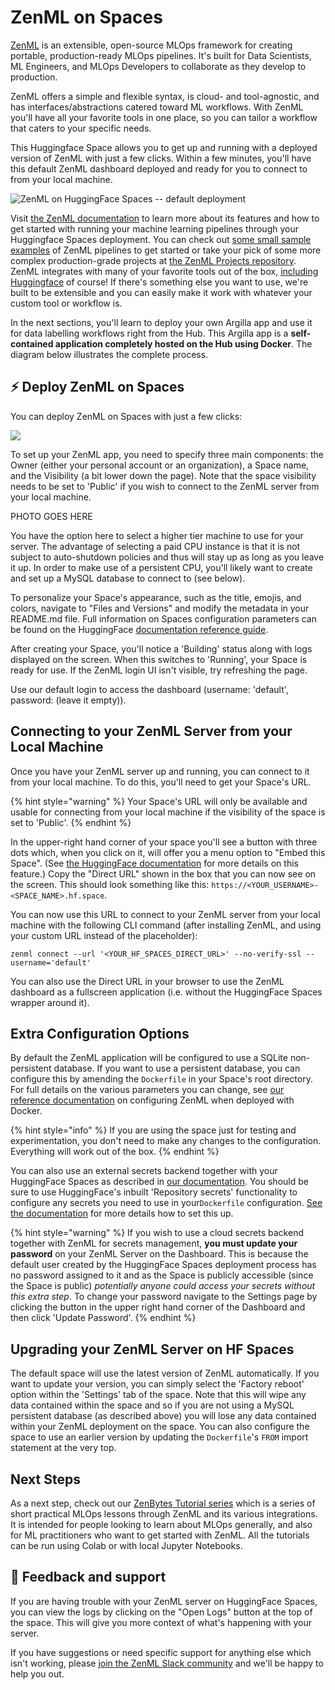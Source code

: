 # ZenML on Spaces

[ZenML](https://github.com/zenml-io/zenml) is an extensible, open-source MLOps framework for creating portable, production-ready MLOps pipelines. It's built for Data Scientists, ML Engineers, and MLOps Developers to collaborate as they develop to production.

ZenML offers a simple and flexible syntax, is cloud- and tool-agnostic, and has
interfaces/abstractions catered toward ML workflows. With ZenML you'll have all
your favorite tools in one place, so you can tailor a workflow that caters to
your specific needs.

This Huggingface Space allows you to get up and running with a deployed version
of ZenML with just a few clicks. Within a few minutes, you'll have this default
ZenML dashboard deployed and ready for you to connect to from your local
machine.

![ZenML on HuggingFace Spaces -- default deployment](hf_spaces_chart.png)

Visit [the ZenML documentation](https://docs.zenml.io/) to learn more about its
features and how to get started with running your machine learning pipelines
through your Huggingface Spaces deployment. You can check out [some small sample
examples](https://github.com/zenml-io/zenml/tree/main/examples) of ZenML pipelines to get started or take your pick of some more
complex production-grade projects at [the ZenML Projects
repository](https://github.com/zenml-io/zenml-projects). ZenML integrates with
many of your favorite tools out of the box, [including
Huggingface](https://zenml.io/integrations/huggingface) of course! If there's
something else you want to use, we're built to be extensible and you can easily
make it work with whatever your custom tool or workflow is.

In the next sections, you'll learn to deploy your own Argilla app and use it for data labelling workflows right from the Hub. This Argilla app is a **self-contained application completely hosted on the Hub using Docker**. The diagram below illustrates the complete process.

## ⚡️ Deploy ZenML on Spaces

You can deploy ZenML on Spaces with just a few clicks:

<a  href="https://huggingface.co/new-space?template=zenml/zenml-template-space">
    <img src="https://huggingface.co/datasets/huggingface/badges/raw/main/deploy-to-spaces-lg.svg" />
</a>

To set up your ZenML app, you need to specify three main components: the Owner
(either your personal account or an organization), a Space name, and the
Visibility (a bit lower down the page). Note that the space visibility needs to
be set to 'Public' if you wish to connect to the ZenML server from your local
machine.

PHOTO GOES HERE

You have the option here to select a higher tier machine to use for your server.
The advantage of selecting a paid CPU instance is that it is not subject to
auto-shutdown policies and thus will stay up as long as you leave it up. In
order to make use of a persistent CPU, you'll likely want to create and set up a
MySQL database to connect to (see below).

To personalize your Space's appearance, such as the title, emojis, and colors,
navigate to "Files and Versions" and modify the metadata in your README.md file.
Full information on Spaces configuration parameters can be found on the
HuggingFace [documentation reference guide](https://huggingface.co/docs/hub/spaces-config-reference).

After creating your Space, you'll notice a 'Building' status along with logs
displayed on the screen. When this switches to 'Running', your Space is ready for use. If the
ZenML login UI isn't visible, try refreshing the page.

Use our default login to access the dashboard (username: 'default', password:
(leave it empty)).

## Connecting to your ZenML Server from your Local Machine

Once you have your ZenML server up and running, you can connect to it from your
local machine. To do this, you'll need to get your Space's URL.

{% hint style="warning" %}
Your Space's URL will only be available and usable for connecting from your
local machine if the visibility of the space is set to 'Public'.
{% endhint %}

In the upper-right hand corner of your space you'll see a button with three dots
which, when you click on it, will offer you a menu option to "Embed this Space".
(See [the HuggingFace
documentation](https://huggingface.co/docs/hub/spaces-embed) for more details on
this feature.) Copy the "Direct URL" shown in the box that you can now see on
the screen. This should look something like this:
`https://<YOUR_USERNAME>-<SPACE_NAME>.hf.space`.

You can now use this URL to connect to your ZenML server from your local machine
with the following CLI command (after installing ZenML, and using your custom
URL instead of the placeholder):

```shell
zenml connect --url '<YOUR_HF_SPACES_DIRECT_URL>' --no-verify-ssl --username='default'
```

You can also use the Direct URL in your browser to use the ZenML dashboard as a
fullscreen application (i.e. without the HuggingFace Spaces wrapper around it).

## Extra Configuration Options

By default the ZenML application will be configured to use a SQLite
non-persistent database. If you want to use a persistent database, you can
configure this by amending the `Dockerfile` in your Space's root directory. For
full details on the various parameters you can change, see [our reference
documentation](./docker.md#zenml-server-configuration-options) on configuring
ZenML when deployed with Docker.

{% hint style="info" %}
If you are using the space just for testing and experimentation, you don't need
to make any changes to the configuration. Everything will work out of the box.
{% endhint %}

You can also use an external secrets backend together with your HuggingFace
Spaces as described in [our
documentation](./docker.md#zenml-server-configuration-options). You should be
sure to use HuggingFace's inbuilt 'Repository secrets' functionality to
configure any secrets you need to use in your`Dockerfile` configuration. [See the
documentation](https://huggingface.co/docs/hub/spaces-sdks-docker#secret-management)
for more details how to set this up.

{% hint style="warning" %}
If you wish to use a cloud secrets backend together with ZenML for secrets
management, **you must update your password** on your ZenML Server on the
Dashboard. This is because the default user created by the
HuggingFace Spaces deployment process has no password assigned to it and as the
Space is publicly accessible (since the Space is public) *potentially anyone
could access your secrets without this extra step*. To change your password
navigate to the Settings page by clicking the button in the upper right hand
corner of the Dashboard and then click 'Update Password'.
{% endhint %}


## Upgrading your ZenML Server on HF Spaces

The default space will use the latest version of ZenML automatically. If you
want to update your version, you can simply select the 'Factory reboot' option
within the 'Settings' tab of the space. Note that this will wipe any data
contained within the space and so if you are not using a MySQL persistent
database (as described above) you will lose any data contained within your ZenML
deployment on the space. You can also configure the space to use an earlier
version by updating the `Dockerfile`'s `FROM` import statement at the very top.

## Next Steps

As a next step, check out our [ZenBytes Tutorial
series](https://github.com/zenml-io/zenbytes) which is a series of short
practical MLOps lessons through ZenML and its various integrations. It is
intended for people looking to learn about MLOps generally, and also for ML
practitioners who want to get started with ZenML. All the tutorials can be run
using Colab or with local Jupyter Notebooks.

## 🤗 Feedback and support

If you are having trouble with your ZenML server on HuggingFace Spaces, you can
view the logs by clicking on the "Open Logs" button at the top of the space.
This will give you more context of what's happening with your server.

If you have suggestions or need specific support for anything else which isn't
working, please [join the ZenML Slack community](https://zenml.io/slack-invite/)
and we'll be happy to help you out.
